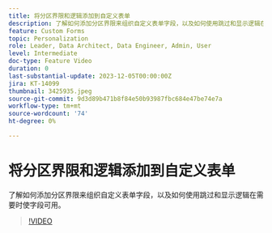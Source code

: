 ```yaml
---
title: 将分区界限和逻辑添加到自定义表单
description: 了解如何添加分区界限来组织自定义表单字段，以及如何使用跳过和显示逻辑在需要时使字段可用。
feature: Custom Forms
topic: Personalization
role: Leader, Data Architect, Data Engineer, Admin, User
level: Intermediate
doc-type: Feature Video
duration: 0
last-substantial-update: 2023-12-05T00:00:00Z
jira: KT-14099
thumbnail: 3425935.jpeg
source-git-commit: 9d3d89b471b8f84e50b93987fbc684e47be74e7a
workflow-type: tm+mt
source-wordcount: '74'
ht-degree: 0%

---
```



# 将分区界限和逻辑添加到自定义表单

了解如何添加分区界限来组织自定义表单字段，以及如何使用跳过和显示逻辑在需要时使字段可用。

>[!VIDEO](https://video.tv.adobe.com/v/3425935/?quality=12&learn=on)
